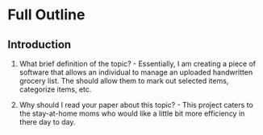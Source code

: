 # Full Outline #

## Introduction ##
  1. What brief definition of the topic?
    - Essentially, I am creating a piece of software that allows an individual to manage an uploaded handwritten grocery list. The should allow them to mark out selected items, categorize items, etc.

  2. Why should I read your paper about this topic?
    - This project caters to the stay-at-home moms who would like a little bit more efficiency in there day to day.
